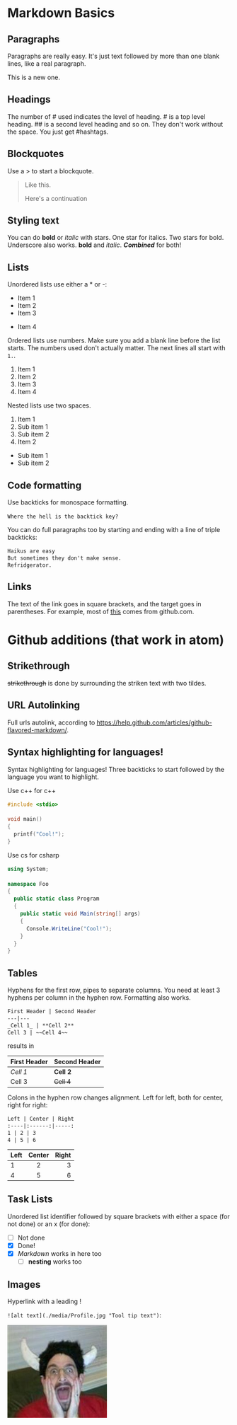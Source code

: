 # Markdown Basics

## Paragraphs
Paragraphs are really easy.  It's just text followed by more than one blank lines, like a real paragraph.

This is a new one.

## Headings
The number of # used indicates the level of heading.  # is a top level heading.  ## is a second level heading and so on.  They don't work without the space.  You just get #hashtags.

## Blockquotes
Use a > to start a blockquote.
> Like this.
>
> Here's a continuation

## Styling text
You can do **bold** or *italic* with stars.  One star for italics.  Two stars for bold.
Underscore also works.  __bold__ and _italic_.  _**Combined**_ for both!

## Lists
Unordered lists use either a * or -:

* Item 1
* Item 2
* Item 3
- Item 4

Ordered lists use numbers.  Make sure you add a blank line before the list starts.  The numbers used don't actually matter.  The next lines all start with `1.`.

1. Item 1
1. Item 2
1. Item 3
1. Item 4

Nested lists use two spaces.

1. Item 1
  2.  Sub item 1
  2.  Sub item 2
1. Item 2
  * Sub item 1
  * Sub item 2

## Code formatting
Use backticks for monospace formatting.

`Where the hell is the backtick key?`

You can do full paragraphs too by starting and ending with a line of triple backticks:
```
Haikus are easy
But sometimes they don't make sense.
Refridgerator.
```

## Links
The text of the link goes in square brackets, and the target goes in parentheses.  For example, most of [this](https://help.github.com/articles/markdown-basics/) comes from github.com.

# Github additions (that work in atom)

## Strikethrough
~~strikethrough~~ is done by surrounding the striken text with two tildes.

## URL Autolinking
Full urls autolink, according to https://help.github.com/articles/github-flavored-markdown/.

## Syntax highlighting for languages!
Syntax highlighting for languages!  Three backticks to start followed by the language you want to highlight.

Use c++ for c++
```c++
#include <stdio>

void main()
{
  printf("Cool!");
}
```

Use cs for csharp
```cs
using System;

namespace Foo
{
  public static class Program
  {
    public static void Main(string[] args)
    {
      Console.WriteLine("Cool!");
    }
  }
}
```

## Tables
Hyphens for the first row, pipes to separate columns.  You need at least 3 hyphens per column in the hyphen row.  Formatting also works.

```
First Header | Second Header
---|---
_Cell 1_ | **Cell 2**
Cell 3 | ~~Cell 4~~
```

results in

First Header | Second Header
---|---
_Cell 1_ | **Cell 2**
Cell 3 | ~~Cell 4~~

Colons in the hyphen row changes alignment.  Left for left, both for center, right for right:

```
Left | Center | Right
:----|:------:|-----:
1 | 2 | 3
4 | 5 | 6
```

Left | Center | Right
:----|:------:|-----:
1 | 2 | 3
4 | 5 | 6

## Task Lists
Unordered list identifier followed by square brackets with either a space (for not done) or an x (for done):

- [ ] Not done
- [x] Done!
- [x] _Markdown_ works in here too
  - [ ] **nesting** works too

## Images
Hyperlink with a leading !

`![alt text](./media/Profile.jpg "Tool tip text")`:

![alt text](./media/Profile.jpg "Tool tip text")
